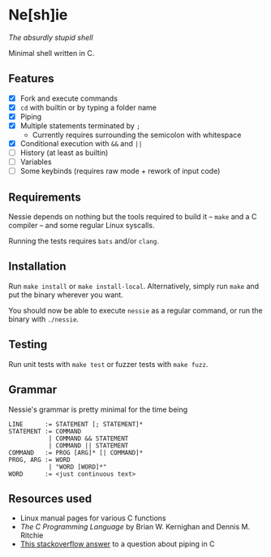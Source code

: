 # Ne[sh]ie

_The absurdly stupid shell_

Minimal shell written in C.

## Features

+ [x] Fork and execute commands
+ [x] `cd` with builtin or by typing a folder name
+ [x] Piping
+ [x] Multiple statements terminated by `;`
  + Currently requires surrounding the semicolon with whitespace
+ [x] Conditional execution with `&&` and `||`
+ [ ] History (at least as builtin)
+ [ ] Variables
+ [ ] Some keybinds (requires raw mode + rework of input code)

## Requirements

Nessie depends on nothing but the tools required to build it – `make` and a C compiler – and some regular Linux syscalls.

Running the tests requires `bats` and/or `clang`.

## Installation

Run `make install` or `make install-local`. Alternatively, simply run `make` and put the binary wherever you want.

You should now be able to execute `nessie` as a regular command, or run the binary with `./nessie`.

## Testing

Run unit tests with `make test` or fuzzer tests with `make fuzz`.

## Grammar

Nessie's grammar is pretty minimal for the time being

```
LINE      := STATEMENT [; STATEMENT]*
STATEMENT := COMMAND
           | COMMAND && STATEMENT
           | COMMAND || STATEMENT
COMMAND   := PROG [ARG]* [| COMMAND]*
PROG, ARG := WORD
           | "WORD [WORD]*"
WORD      := <just continuous text>
```

## Resources used

+ Linux manual pages for various C functions
+ _The C Programming Language_ by Brian W. Kernighan and Dennis M. Ritchie
+ [This stackoverflow answer](https://stackoverflow.com/questions/33884291/pipes-dup2-and-exec) to a question about piping in C
